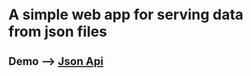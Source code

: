 # A simple web app for serving data from json files

<h2>Demo -->
  <a href="https://file-to-api.herokuapp.com/">Json Api</a>
 </h2>
